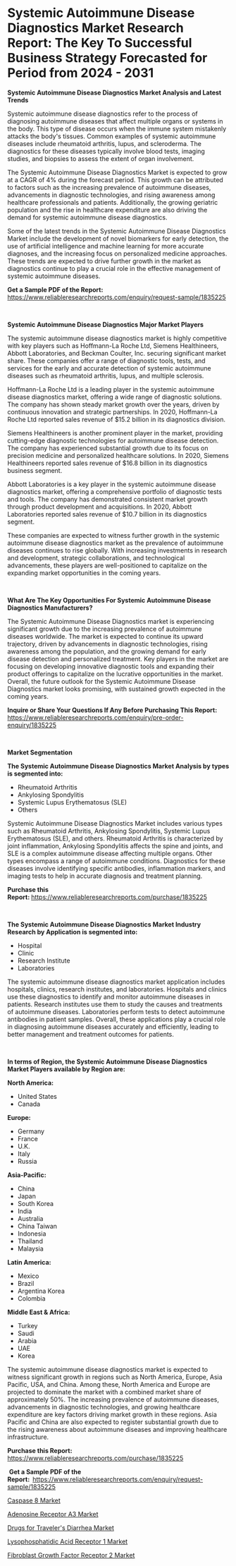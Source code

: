 <p><h1>Systemic Autoimmune Disease Diagnostics Market Research Report: The Key To Successful Business Strategy Forecasted for Period from 2024 - 2031</h1></p><p><strong>Systemic Autoimmune Disease Diagnostics Market Analysis and Latest Trends</strong></p>
<p><p>Systemic autoimmune disease diagnostics refer to the process of diagnosing autoimmune diseases that affect multiple organs or systems in the body. This type of disease occurs when the immune system mistakenly attacks the body's tissues. Common examples of systemic autoimmune diseases include rheumatoid arthritis, lupus, and scleroderma. The diagnostics for these diseases typically involve blood tests, imaging studies, and biopsies to assess the extent of organ involvement.</p><p>The Systemic Autoimmune Disease Diagnostics Market is expected to grow at a CAGR of 4% during the forecast period. This growth can be attributed to factors such as the increasing prevalence of autoimmune diseases, advancements in diagnostic technologies, and rising awareness among healthcare professionals and patients. Additionally, the growing geriatric population and the rise in healthcare expenditure are also driving the demand for systemic autoimmune disease diagnostics.</p><p>Some of the latest trends in the Systemic Autoimmune Disease Diagnostics Market include the development of novel biomarkers for early detection, the use of artificial intelligence and machine learning for more accurate diagnoses, and the increasing focus on personalized medicine approaches. These trends are expected to drive further growth in the market as diagnostics continue to play a crucial role in the effective management of systemic autoimmune diseases.</p></p>
<p><strong>Get a Sample PDF of the Report:&nbsp;</strong> <a href="https://www.reliableresearchreports.com/enquiry/request-sample/1835225">https://www.reliableresearchreports.com/enquiry/request-sample/1835225</a></p>
<p>&nbsp;</p>
<p><strong>Systemic Autoimmune Disease Diagnostics Major Market Players</strong></p>
<p><p>The systemic autoimmune disease diagnostics market is highly competitive with key players such as Hoffmann-La Roche Ltd, Siemens Healthineers, Abbott Laboratories, and Beckman Coulter, Inc. securing significant market share. These companies offer a range of diagnostic tools, tests, and services for the early and accurate detection of systemic autoimmune diseases such as rheumatoid arthritis, lupus, and multiple sclerosis.</p><p>Hoffmann-La Roche Ltd is a leading player in the systemic autoimmune disease diagnostics market, offering a wide range of diagnostic solutions. The company has shown steady market growth over the years, driven by continuous innovation and strategic partnerships. In 2020, Hoffmann-La Roche Ltd reported sales revenue of $15.2 billion in its diagnostics division.</p><p>Siemens Healthineers is another prominent player in the market, providing cutting-edge diagnostic technologies for autoimmune disease detection. The company has experienced substantial growth due to its focus on precision medicine and personalized healthcare solutions. In 2020, Siemens Healthineers reported sales revenue of $16.8 billion in its diagnostics business segment.</p><p>Abbott Laboratories is a key player in the systemic autoimmune disease diagnostics market, offering a comprehensive portfolio of diagnostic tests and tools. The company has demonstrated consistent market growth through product development and acquisitions. In 2020, Abbott Laboratories reported sales revenue of $10.7 billion in its diagnostics segment.</p><p>These companies are expected to witness further growth in the systemic autoimmune disease diagnostics market as the prevalence of autoimmune diseases continues to rise globally. With increasing investments in research and development, strategic collaborations, and technological advancements, these players are well-positioned to capitalize on the expanding market opportunities in the coming years.</p></p>
<p>&nbsp;</p>
<p><strong>What Are The Key Opportunities For Systemic Autoimmune Disease Diagnostics Manufacturers?</strong></p>
<p><p>The Systemic Autoimmune Disease Diagnostics market is experiencing significant growth due to the increasing prevalence of autoimmune diseases worldwide. The market is expected to continue its upward trajectory, driven by advancements in diagnostic technologies, rising awareness among the population, and the growing demand for early disease detection and personalized treatment. Key players in the market are focusing on developing innovative diagnostic tools and expanding their product offerings to capitalize on the lucrative opportunities in the market. Overall, the future outlook for the Systemic Autoimmune Disease Diagnostics market looks promising, with sustained growth expected in the coming years.</p></p>
<p><strong>Inquire or Share Your Questions If Any Before Purchasing This Report:</strong> <a href="https://www.reliableresearchreports.com/enquiry/pre-order-enquiry/1835225">https://www.reliableresearchreports.com/enquiry/pre-order-enquiry/1835225</a></p>
<p>&nbsp;</p>
<p><strong>Market Segmentation</strong></p>
<p><strong>The Systemic Autoimmune Disease Diagnostics Market Analysis by types is segmented into:</strong></p>
<p><ul><li>Rheumatoid Arthritis</li><li>Ankylosing Spondylitis</li><li>Systemic Lupus Erythematosus (SLE)</li><li>Others</li></ul></p>
<p><p>Systemic Autoimmune Disease Diagnostics Market includes various types such as Rheumatoid Arthritis, Ankylosing Spondylitis, Systemic Lupus Erythematosus (SLE), and others. Rheumatoid Arthritis is characterized by joint inflammation, Ankylosing Spondylitis affects the spine and joints, and SLE is a complex autoimmune disease affecting multiple organs. Other types encompass a range of autoimmune conditions. Diagnostics for these diseases involve identifying specific antibodies, inflammation markers, and imaging tests to help in accurate diagnosis and treatment planning.</p></p>
<p><strong>Purchase this Report:&nbsp;</strong><a href="https://www.reliableresearchreports.com/purchase/1835225">https://www.reliableresearchreports.com/purchase/1835225</a></p>
<p>&nbsp;</p>
<p><strong>The Systemic Autoimmune Disease Diagnostics Market Industry Research by Application is segmented into:</strong></p>
<p><ul><li>Hospital</li><li>Clinic</li><li>Research Institute</li><li>Laboratories</li></ul></p>
<p><p>The systemic autoimmune disease diagnostics market application includes hospitals, clinics, research institutes, and laboratories. Hospitals and clinics use these diagnostics to identify and monitor autoimmune diseases in patients. Research institutes use them to study the causes and treatments of autoimmune diseases. Laboratories perform tests to detect autoimmune antibodies in patient samples. Overall, these applications play a crucial role in diagnosing autoimmune diseases accurately and efficiently, leading to better management and treatment outcomes for patients.</p></p>
<p>&nbsp;</p>
<p><strong>In terms of Region, the Systemic Autoimmune Disease Diagnostics Market Players available by Region are:</strong></p>
<p>
    <p> <strong> North America: </strong>
        <ul>
            <li>United States</li>
            <li>Canada</li>
        </ul>
        </p> 
    <p> <strong> Europe: </strong>
        <ul>
            <li>Germany</li>
            <li>France</li>
            <li>U.K.</li>
            <li>Italy</li>
            <li>Russia</li>
        </ul>
        </p> 
    <p> <strong> Asia-Pacific: </strong>
        <ul>
            <li>China</li>
            <li>Japan</li>
            <li>South Korea</li>
            <li>India</li>
            <li>Australia</li>
            <li>China Taiwan</li>
            <li>Indonesia</li>
            <li>Thailand</li>
            <li>Malaysia</li>
        </ul>
        </p> 
    <p> <strong> Latin America: </strong>
        <ul>
            <li>Mexico</li>
            <li>Brazil</li>
            <li>Argentina Korea</li>
            <li>Colombia</li>
        </ul>
        </p> 
    <p> <strong> Middle East & Africa: </strong>
        <ul>
            <li>Turkey</li>
            <li>Saudi</li>
            <li>Arabia</li>
            <li>UAE</li>
            <li>Korea</li>
        </ul>
    </p>
    </p>
<p><p>The systemic autoimmune disease diagnostics market is expected to witness significant growth in regions such as North America, Europe, Asia Pacific, USA, and China. Among these, North America and Europe are projected to dominate the market with a combined market share of approximately 50%. The increasing prevalence of autoimmune diseases, advancements in diagnostic technologies, and growing healthcare expenditure are key factors driving market growth in these regions. Asia Pacific and China are also expected to register substantial growth due to the rising awareness about autoimmune diseases and improving healthcare infrastructure.</p></p>
<p><strong>Purchase this Report: </strong><a href="https://www.reliableresearchreports.com/purchase/1835225">https://www.reliableresearchreports.com/purchase/1835225</a></p>
<p>&nbsp;<strong>Get a Sample PDF of the Report:&nbsp;&nbsp;</strong><a href="https://www.reliableresearchreports.com/enquiry/request-sample/1835225">https://www.reliableresearchreports.com/enquiry/request-sample/1835225</a></p>
<p><strong></strong></p>
<p><p><a href="https://medium.com/@jamesromero59/caspase-8-market-report-reveals-the-latest-trends-and-growth-opportunities-of-this-market-8ed2ae8cf7d1">Caspase 8 Market</a></p><p><a href="https://medium.com/@jamesromero59/adenosine-receptor-a3-market-insight-market-trends-growth-forecasted-from-2024-to-2031-a20901f34034">Adenosine Receptor A3 Market</a></p><p><a href="https://medium.com/@jamesromero59/drugs-for-travelers-diarrhea-market-outlook-industry-overview-and-forecast-2024-to-2031-d734da124251">Drugs for Traveler's Diarrhea Market</a></p><p><a href="https://medium.com/@jamesromero59/lysophosphatidic-acid-receptor-1-market-share-evolution-and-market-growth-trends-2024-2031-6c9ae38b7477">Lysophosphatidic Acid Receptor 1 Market</a></p><p><a href="https://medium.com/@jamesromero59/fibroblast-growth-factor-receptor-2-market-share-evolution-and-market-growth-trends-2024-2031-92f16ff36738">Fibroblast Growth Factor Receptor 2 Market</a></p></p>